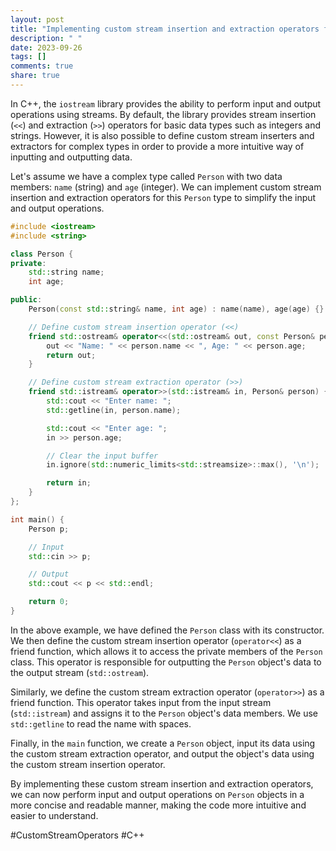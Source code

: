 ```yaml
---
layout: post
title: "Implementing custom stream insertion and extraction operators for complex types"
description: " "
date: 2023-09-26
tags: []
comments: true
share: true
---
```


In C++, the `iostream` library provides the ability to perform input and output operations using streams. By default, the library provides stream insertion (`<<`) and extraction (`>>`) operators for basic data types such as integers and strings. However, it is also possible to define custom stream inserters and extractors for complex types in order to provide a more intuitive way of inputting and outputting data.

Let's assume we have a complex type called `Person` with two data members: `name` (string) and `age` (integer). We can implement custom stream insertion and extraction operators for this `Person` type to simplify the input and output operations.

```cpp
#include <iostream>
#include <string>

class Person {
private:
    std::string name;
    int age;

public:
    Person(const std::string& name, int age) : name(name), age(age) {}

    // Define custom stream insertion operator (<<)
    friend std::ostream& operator<<(std::ostream& out, const Person& person) {
        out << "Name: " << person.name << ", Age: " << person.age;
        return out;
    }

    // Define custom stream extraction operator (>>)
    friend std::istream& operator>>(std::istream& in, Person& person) {
        std::cout << "Enter name: ";
        std::getline(in, person.name);

        std::cout << "Enter age: ";
        in >> person.age;

        // Clear the input buffer
        in.ignore(std::numeric_limits<std::streamsize>::max(), '\n');

        return in;
    }
};

int main() {
    Person p;

    // Input
    std::cin >> p;

    // Output
    std::cout << p << std::endl;

    return 0;
}
```

In the above example, we have defined the `Person` class with its constructor. We then define the custom stream insertion operator (`operator<<`) as a friend function, which allows it to access the private members of the `Person` class. This operator is responsible for outputting the `Person` object's data to the output stream (`std::ostream`).

Similarly, we define the custom stream extraction operator (`operator>>`) as a friend function. This operator takes input from the input stream (`std::istream`) and assigns it to the `Person` object's data members. We use `std::getline` to read the name with spaces.

Finally, in the `main` function, we create a `Person` object, input its data using the custom stream extraction operator, and output the object's data using the custom stream insertion operator.

By implementing these custom stream insertion and extraction operators, we can now perform input and output operations on `Person` objects in a more concise and readable manner, making the code more intuitive and easier to understand.

#CustomStreamOperators #C++